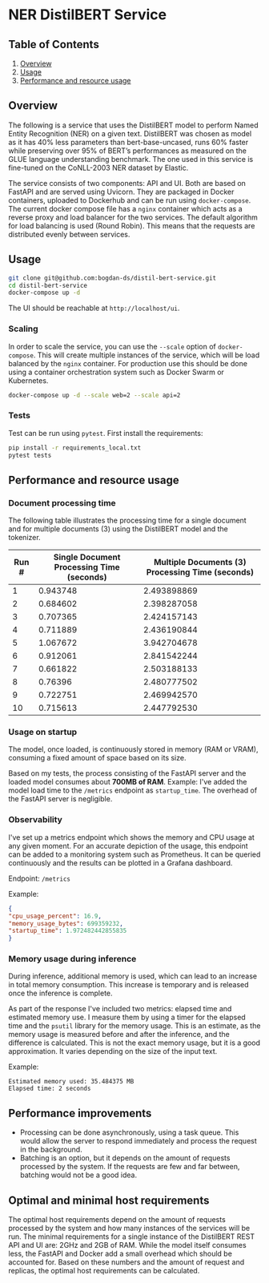 # NER DistilBERT Service

## Table of Contents
1. [Overview](#overview)
2. [Usage](#usage)
3. [Performance and resource usage](#performance)

## Overview
<a name="overview"></a>

The following is a service that uses the DistilBERT model to perform Named Entity Recognition (NER) on a given text.
DistilBERT was chosen as model as it has 40% less parameters than bert-base-uncased, runs 60% faster while preserving over 95% of BERT’s performances as measured on the GLUE language understanding benchmark.
The one used in this service is fine-tuned on the CoNLL-2003 NER dataset by Elastic.

The service consists of two components: API and UI. Both are based on FastAPI and are served using Uvicorn.
They are packaged in Docker containers, uploaded to Dockerhub and can be run using `docker-compose`. The current docker compose file
has a `nginx` container which acts as a reverse proxy and load balancer for the two services. The default algorithm for load 
balancing is used (Round Robin). This means that the requests are distributed evenly between services.

## Usage
<a name="usage"></a>

```bash
git clone git@github.com:bogdan-ds/distil-bert-service.git
cd distil-bert-service
docker-compose up -d
```

The UI should be reachable at `http://localhost/ui`. 

### Scaling

In order to scale the service, you can use the `--scale` option of `docker-compose`. This will create multiple instances of the service, which will be load balanced by the `nginx` container.
For production use this should be done using a container orchestration system such as Docker Swarm or Kubernetes.

```bash
docker-compose up -d --scale web=2 --scale api=2
```

### Tests

Test can be run using `pytest`. First install the requirements:

```bash
pip install -r requirements_local.txt
pytest tests
```


## Performance and resource usage
<a name="performance"></a>

### Document processing time

The following table illustrates the processing time for a single document and for multiple documents (3) using the DistilBERT model and the tokenizer.

| Run # | Single Document Processing Time (seconds) | Multiple Documents (3) Processing Time (seconds) |
|-------|------------------------------------------|--------------------------------------------------|
| 1     | 0.943748                                 | 2.493898869                                      |
| 2     | 0.684602                                 | 2.398287058                                      |
| 3     | 0.707365                                 | 2.424157143                                      |
| 4     | 0.711889                                 | 2.436190844                                      |
| 5     | 1.067672                                 | 3.942704678                                      |
| 6     | 0.912061                                 | 2.841542244                                      |
| 7     | 0.661822                                 | 2.503188133                                      |
| 8     | 0.76396                                  | 2.480777502                                      |
| 9     | 0.722751                                 | 2.469942570                                      |
| 10    | 0.715613                                 | 2.447792530                                      |


### Usage on startup

The model, once loaded, is continuously stored in memory (RAM or VRAM), consuming a fixed amount of space based on its size.

Based on my tests, the process consisting of the FastAPI server and the loaded model consumes about **700MB of RAM**. Example:
I've added the model load time to the `/metrics` endpoint as `startup_time`. The overhead of the FastAPI server is negligible.

### Observability

I've set up a metrics endpoint which shows the memory and CPU usage at any given moment. For an accurate depiction of the usage, 
this endpoint can be added to a monitoring system such as Prometheus. It can be queried continuously and the results can be plotted in a Grafana dashboard.

Endpoint: `/metrics`

Example:

```json
{
"cpu_usage_percent": 16.9,
"memory_usage_bytes": 699359232,
"startup_time": 1.972482442855835
}
```

### Memory usage during inference

During inference, additional memory is used, which can lead to an increase in total memory consumption. 
This increase is temporary and is released once the inference is complete.

As part of the response I've included two metrics: elapsed time and estimated memory use. I measure them by using a timer for the elapsed time and the `psutil` library for the memory usage.
This is an estimate, as the memory usage is measured before and after the inference, and the difference is calculated. This is not the exact memory usage, but it is a good approximation.
It varies depending on the size of the input text.

Example:

```
Estimated memory used: 35.484375 MB
Elapsed time: 2 seconds
```

## Performance improvements

- Processing can be done asynchronously, using a task queue. This would allow the server to respond immediately and process the request in the background.
- Batching is an option, but it depends on the amount of requests processed by the system. If the requests are few and far between, batching would not be a good idea.

## Optimal and minimal host requirements

The optimal host requirements depend on the amount of requests processed by the system and how many instances of the services will be run.
The minimal requirements for a single instance of the DistilBERT REST API and UI are: 2GHz and 2GB of RAM. While the model itself consumes less, 
the FastAPI and Docker add a small overhead which should be accounted for. Based on these numbers and the amount of request and replicas, 
the optimal host requirements can be calculated.
